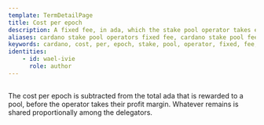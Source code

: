 ```yaml
---
template: TermDetailPage
title: Cost per epoch
description: A fixed fee, in ada, which the stake pool operator takes every epoch from the pool rewards to cover the costs of running a stake pool.
aliases: cardano stake pool operators fixed fee, cardano stake pool fees, cost per epoch, cardano stake pool operators cost per epoch
keywords: cardano, cost, per, epoch, stake, pool, operator, fixed, fee, rewards
identities: 
    - id: wael-ivie
      role: author
---
```

##

The cost per epoch is subtracted from the total ada that is rewarded to a pool, before the operator takes their profit margin. Whatever remains is shared proportionally among the delegators.